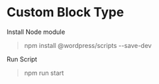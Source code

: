 # Custom Block Type

Install Node module

> npm install @wordpress/scripts --save-dev

Run Script

> npm run start
